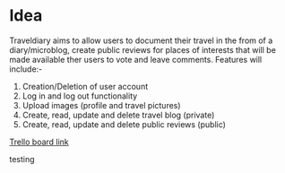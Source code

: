 # Idea
Traveldiary aims to allow users to document their travel in the from of a diary/microblog, create public reviews for places of interests that will be made available ther users to vote and leave comments. Features will include:-

1. Creation/Deletion of user account
2. Log in and log out functionality
3. Upload images (profile and travel pictures)
4. Create, read, update and delete travel blog (private)
5. Create, read, update and delete public reviews (public)

[Trello board link](https://trello.com/b/CGY7wIhD)

testing